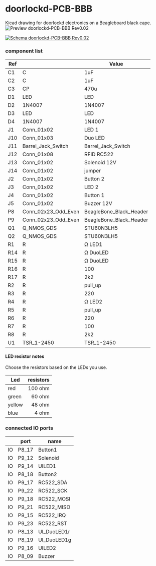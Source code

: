 # doorlockd-PCB-BBB

Kicad drawing for doorlockd electronics on a Beagleboard black cape.
<img src="https://raw.githubusercontent.com/wie-niet/doorlockd-PCB-BBB/master/preview-rev0.02.png" alt="Preview doorlockd-PCB-BBB Rev0.02">

[<img src="https://raw.githubusercontent.com/wie-niet/doorlockd-PCB-BBB/master/schematic-rev0.02.png" alt="Schema doorlockd-PCB-BBB Rev0.02">](https://github.com/wie-niet/doorlockd-PCB-BBB/blob/master/schematic-rev0.02.pdf)




### component list
|Ref| |Value|
| --- | --- | --- |
|C1|C|1uF |
|C2|C|1uF|
|C3|CP|470u|
|D1|LED|LED|
|D2|1N4007|1N4007|
|D3|LED|LED|
|D4|1N4007|1N4007|
|J1|Conn_01x02|LED 1|
|J10|Conn_01x03|Duo LED|
|J11|Barrel_Jack_Switch|Barrel_Jack_Switch|
|J12|Conn_01x08|RFID RC522|
|J13|Conn_01x02|Solenoid 12V|
|J14|Conn_01x02|jumper|
|J2|Conn_01x02|Button 2|
|J3|Conn_01x02|LED 2|
|J4|Conn_01x02|Button 1|
|J5|Conn_01x02|Buzzer 12V|
|P8|Conn_02x23_Odd_Even|BeagleBone_Black_Header|
|P9|Conn_02x23_Odd_Even|BeagleBone_Black_Header|
|Q1|Q_NMOS_GDS|STU60N3LH5|
|Q2|Q_NMOS_GDS|STU60N3LH5|
|R1|R|Ω LED1 |
|R14|R|Ω DuoLED|
|R15|R|Ω DuoLED|
|R16|R|100|
|R17|R|2k2|
|R2|R|pull_up|
|R3|R|220|
|R4|R|Ω LED2|
|R5|R|pull_up|
|R6|R|220|
|R7|R|100|
|R8|R|2k2|
|U1|TSR_1-2450|TSR_1-2450|

#### LED resistor notes
Choose the resistors based on the LEDs you use.

|Led |resistors|
| --- | ---: |
|red | 100 ohm|
|green | 60 ohm|
|yellow | 48 ohm|
|blue |4 ohm|


### connected IO ports
| |port|name|
| --- | --- | --- |
|IO|P8_17|Button1|
|IO|P9_12|Solenoid|
|IO|P9_14|UILED1|
|IO|P8_18|Button2|
|IO|P9_17|RC522_SDA|
|IO|P9_22|RC522_SCK|
|IO|P9_18|RC522_MOSI|
|IO|P9_21|RC522_MISO|
|IO|P9_15|RC522_IRQ|
|IO|P9_23|RC522_RST|
|IO|P8_13|UI_DuoLED1r|
|IO|P8_19|UI_DuoLED1g|
|IO|P9_16|UILED2|
|IO|P8_09|Buzzer|


